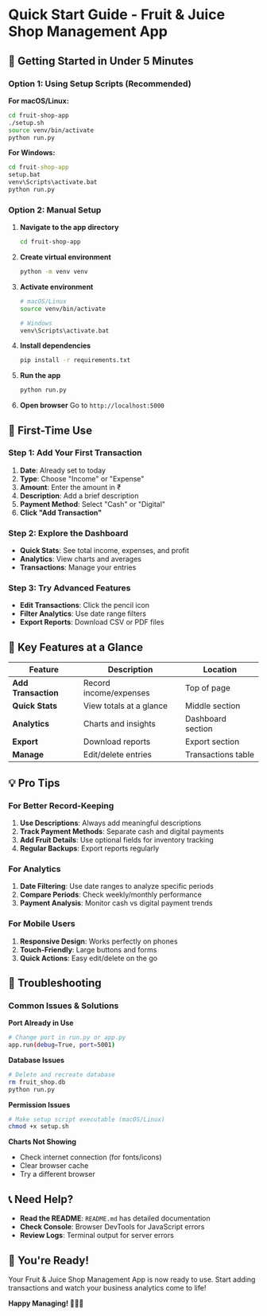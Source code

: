 # Quick Start Guide - Fruit & Juice Shop Management App

## 🚀 Getting Started in Under 5 Minutes

### Option 1: Using Setup Scripts (Recommended)

**For macOS/Linux:**
```bash
cd fruit-shop-app
./setup.sh
source venv/bin/activate
python run.py
```

**For Windows:**
```cmd
cd fruit-shop-app
setup.bat
venv\Scripts\activate.bat
python run.py
```

### Option 2: Manual Setup

1. **Navigate to the app directory**
   ```bash
   cd fruit-shop-app
   ```

2. **Create virtual environment**
   ```bash
   python -m venv venv
   ```

3. **Activate environment**
   ```bash
   # macOS/Linux
   source venv/bin/activate
   
   # Windows
   venv\Scripts\activate.bat
   ```

4. **Install dependencies**
   ```bash
   pip install -r requirements.txt
   ```

5. **Run the app**
   ```bash
   python run.py
   ```

6. **Open browser**
   Go to `http://localhost:5000`

## 📱 First-Time Use

### Step 1: Add Your First Transaction
1. **Date**: Already set to today
2. **Type**: Choose "Income" or "Expense"
3. **Amount**: Enter the amount in ₹
4. **Description**: Add a brief description
5. **Payment Method**: Select "Cash" or "Digital"
6. **Click "Add Transaction"**

### Step 2: Explore the Dashboard
- **Quick Stats**: See total income, expenses, and profit
- **Analytics**: View charts and averages
- **Transactions**: Manage your entries

### Step 3: Try Advanced Features
- **Edit Transactions**: Click the pencil icon
- **Filter Analytics**: Use date range filters
- **Export Reports**: Download CSV or PDF files

## 🎯 Key Features at a Glance

| Feature | Description | Location |
|---------|-------------|----------|
| **Add Transaction** | Record income/expenses | Top of page |
| **Quick Stats** | View totals at a glance | Middle section |
| **Analytics** | Charts and insights | Dashboard section |
| **Export** | Download reports | Export section |
| **Manage** | Edit/delete entries | Transactions table |

## 💡 Pro Tips

### For Better Record-Keeping
1. **Use Descriptions**: Always add meaningful descriptions
2. **Track Payment Methods**: Separate cash and digital payments
3. **Add Fruit Details**: Use optional fields for inventory tracking
4. **Regular Backups**: Export reports regularly

### For Analytics
1. **Date Filtering**: Use date ranges to analyze specific periods
2. **Compare Periods**: Check weekly/monthly performance
3. **Payment Analysis**: Monitor cash vs digital payment trends

### For Mobile Users
1. **Responsive Design**: Works perfectly on phones
2. **Touch-Friendly**: Large buttons and forms
3. **Quick Actions**: Easy edit/delete on the go

## 🔧 Troubleshooting

### Common Issues & Solutions

**Port Already in Use**
```bash
# Change port in run.py or app.py
app.run(debug=True, port=5001)
```

**Database Issues**
```bash
# Delete and recreate database
rm fruit_shop.db
python run.py
```

**Permission Issues**
```bash
# Make setup script executable (macOS/Linux)
chmod +x setup.sh
```

**Charts Not Showing**
- Check internet connection (for fonts/icons)
- Clear browser cache
- Try a different browser

## 📞 Need Help?

- **Read the README**: `README.md` has detailed documentation
- **Check Console**: Browser DevTools for JavaScript errors
- **Review Logs**: Terminal output for server errors

## 🎉 You're Ready!

Your Fruit & Juice Shop Management App is now ready to use. Start adding transactions and watch your business analytics come to life!

**Happy Managing! 🍎🥝🍌**